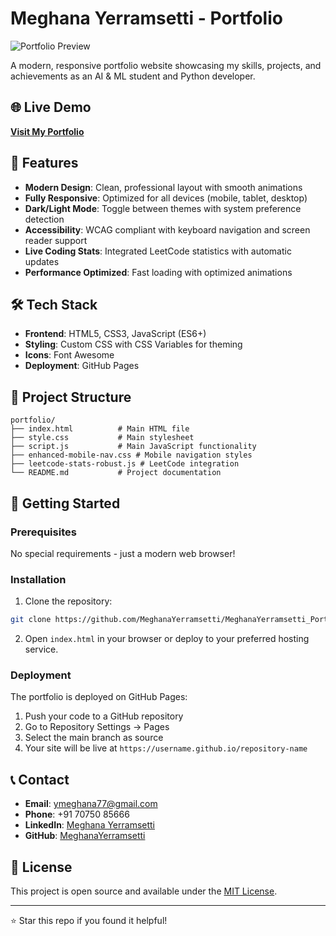 # Meghana Yerramsetti - Portfolio

![Portfolio Preview](https://via.placeholder.com/1200x630/6366f1/ffffff?text=Meghana+Yerramsetti+Portfolio)

A modern, responsive portfolio website showcasing my skills, projects, and achievements as an AI & ML student and Python developer.

## 🌐 Live Demo

**[Visit My Portfolio](https://meghanayerramsetti.github.io/MeghanaYerramsetti_Portfolio/)**

## 🌟 Features

- **Modern Design**: Clean, professional layout with smooth animations
- **Fully Responsive**: Optimized for all devices (mobile, tablet, desktop)
- **Dark/Light Mode**: Toggle between themes with system preference detection
- **Accessibility**: WCAG compliant with keyboard navigation and screen reader support
- **Live Coding Stats**: Integrated LeetCode statistics with automatic updates
- **Performance Optimized**: Fast loading with optimized animations

## 🛠️ Tech Stack

- **Frontend**: HTML5, CSS3, JavaScript (ES6+)
- **Styling**: Custom CSS with CSS Variables for theming
- **Icons**: Font Awesome
- **Deployment**: GitHub Pages

## 📁 Project Structure

```
portfolio/
├── index.html          # Main HTML file
├── style.css           # Main stylesheet
├── script.js           # Main JavaScript functionality
├── enhanced-mobile-nav.css # Mobile navigation styles
├── leetcode-stats-robust.js # LeetCode integration
└── README.md           # Project documentation
```

## 🚀 Getting Started

### Prerequisites

No special requirements - just a modern web browser!

### Installation

1. Clone the repository:
```bash
git clone https://github.com/MeghanaYerramsetti/MeghanaYerramsetti_Portfolio.git
```

2. Open `index.html` in your browser or deploy to your preferred hosting service.

### Deployment

The portfolio is deployed on GitHub Pages:

1. Push your code to a GitHub repository
2. Go to Repository Settings → Pages
3. Select the main branch as source
4. Your site will be live at `https://username.github.io/repository-name`

## 📞 Contact

- **Email**: ymeghana77@gmail.com
- **Phone**: +91 70750 85666
- **LinkedIn**: [Meghana Yerramsetti](https://www.linkedin.com/in/meghana-yerramsetti-b07277259/)
- **GitHub**: [MeghanaYerramsetti](https://github.com/MeghanaYerramsetti)

## 📄 License

This project is open source and available under the [MIT License](LICENSE).

---

⭐ Star this repo if you found it helpful!
